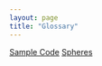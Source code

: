 ```yaml
---
layout: page
title: "Glossary"
---
```


[Sample Code](https://github.com/iondune/csc473-samplecode)
[Spheres](spheres)
